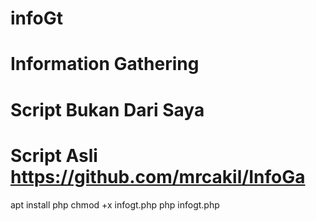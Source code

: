 # infoGt
# Information Gathering
# Script Bukan Dari Saya
# Script Asli https://github.com/mrcakil/InfoGa
apt install php
chmod +x infogt.php
php infogt.php
